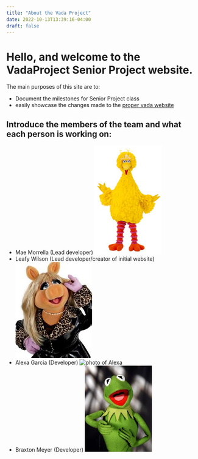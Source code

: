 ```yaml
---
title: "About the Vada Project"
date: 2022-10-13T13:39:16-04:00
draft: false
---
```


# Hello, and welcome to the VadaProject Senior Project website.
The main purposes of this site are to:
 - Document the milestones for Senior Project class
 - easily showcase the changes made to the [proper vada website](https://vadaproject.com)


## Introduce the members of the team and what each person is working on:
  - Mae Morrella (Lead developer) 
     ![photo of Mae](../images/mae.png)
  - Leafy Wilson (Lead developer/creator of initial website) 
     ![photo of Leafy](../images/leafy.png)
  - Alexa Garcia (Developer)
     ![photo of Alexa](../images/alexa.png)
  - Braxton Meyer (Developer)
     ![photo of Braxton](../images/braxton.png)

